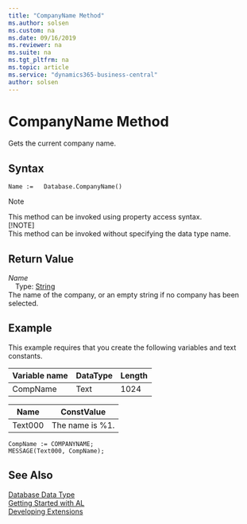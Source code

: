```yaml
---
title: "CompanyName Method"
ms.author: solsen
ms.custom: na
ms.date: 09/16/2019
ms.reviewer: na
ms.suite: na
ms.tgt_pltfrm: na
ms.topic: article
ms.service: "dynamics365-business-central"
author: solsen
---
```

[//]: # (START>DO_NOT_EDIT)
[//]: # (IMPORTANT:Do not edit any of the content between here and the END>DO_NOT_EDIT.)
[//]: # (Any modifications should be made in the .xml files in the ModernDev repo.)
# CompanyName Method
Gets the current company name.


## Syntax
```
Name :=   Database.CompanyName()
```
> [!NOTE]  
> This method can be invoked using property access syntax.  
> [!NOTE]  
> This method can be invoked without specifying the data type name.  


## Return Value
*Name*  
&emsp;Type: [String](../string/string-data-type.md)  
The name of the company, or an empty string if no company has been selected.  


[//]: # (IMPORTANT: END>DO_NOT_EDIT)

## Example  
 This example requires that you create the following variables and text constants.  
  
|Variable name|DataType|Length|  
|-------------------|--------------|------------|  
|CompName|Text|1024|  
  
|Name|ConstValue|  
|----------|----------------|  
|Text000|The name is %1.|  
  
```  
CompName := COMPANYNAME;  
MESSAGE(Text000, CompName);  
```  

## See Also
[Database Data Type](database-data-type.md)  
[Getting Started with AL](../../devenv-get-started.md)  
[Developing Extensions](../../devenv-dev-overview.md)